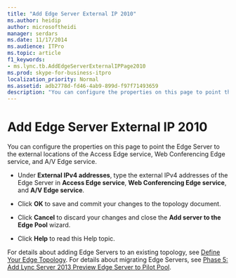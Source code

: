 ```yaml
---
title: "Add Edge Server External IP 2010"
ms.author: heidip
author: microsoftheidi
manager: serdars
ms.date: 11/17/2014
ms.audience: ITPro
ms.topic: article
f1_keywords:
- ms.lync.tb.AddEdgeServerExternalIPPage2010
ms.prod: skype-for-business-itpro
localization_priority: Normal
ms.assetid: adb2778d-fd46-4ab9-899d-f97f71493659
description: "You can configure the properties on this page to point the Edge Server to the external locations of the Access Edge service, Web Conferencing Edge service, and A/V Edge service."
---
```


# Add Edge Server External IP 2010
 
You can configure the properties on this page to point the Edge Server to the external locations of the Access Edge service, Web Conferencing Edge service, and A/V Edge service.
  
- Under **External IPv4 addresses**, type the external IPv4 addresses of the Edge Server in **Access Edge service**, **Web Conferencing Edge service**, and **A/V Edge service**.
    
- Click **OK** to save and commit your changes to the topology document.
    
- Click **Cancel** to discard your changes and close the **Add server to the Edge Pool** wizard.
    
- Click **Help** to read this Help topic.
    
For details about adding Edge Servers to an existing topology, see [Define Your Edge Topology](http://technet.microsoft.com/library/787b23f1-8fa0-4c37-abf2-c516c5dd66f0.aspx). For details about migrating Edge Servers, see [Phase 5: Add Lync Server 2013 Preview Edge Server to Pilot Pool](http://technet.microsoft.com/library/d2fd0a2f-8fec-4f86-a5b0-7f7d03172016.aspx).
  

